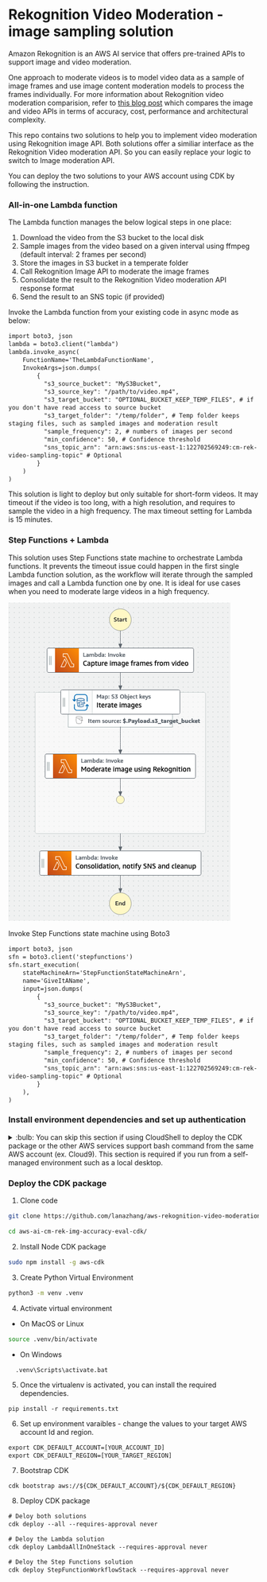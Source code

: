 
# Rekognition Video Moderation - image sampling solution

Amazon Rekognition is an AWS AI service that offers pre-trained APIs to support image and video moderation. 

One approach to moderate videos is to model video data as a sample of image frames and use image content moderation models to process the frames individually. 
For more information about Rekognition video moderation comparision, refer to [this blog post](https://aws.amazon.com/blogs/machine-learning/how-to-decide-between-amazon-rekognition-image-and-video-api-for-video-moderation/) which compares the image and video APIs in terms of accuracy, cost, performance and architectural complexity.

This repo contains two solutions to help you to implement video moderation using Rekognition image API. 
Both solutions offer a similiar interface as the Rekognition Video moderation API. 
So you can easily replace your logic to switch to Image moderation API.

You can deploy the two solutions to your AWS account using CDK by following the instruction.

### All-in-one Lambda function
The Lambda function manages the below logical steps in one place:
1. Download the video from the S3 bucket to the local disk
2. Sample images from the video based on a given interval using ffmpeg (default interval: 2 frames per second)
3. Store the images in S3 bucket in a temperate folder
4. Call Rekognition Image API to moderate the image frames
5. Consolidate the result to the Rekognition Video moderation API response format
6. Send the result to an SNS topic (if provided)

Invoke the Lambda function from your existing code in async mode as below:
```
import boto3, json
lambda = boto3.client("lambda")
lambda.invoke_async(
    FunctionName='TheLambdaFunctionName',
    InvokeArgs=json.dumps(
        {
          "s3_source_bucket": "MyS3Bucket",
          "s3_source_key": "/path/to/video.mp4",
          "s3_target_bucket": "OPTIONAL_BUCKET_KEEP_TEMP_FILES", # if you don't have read access to source bucket
          "s3_target_folder": "/temp/folder", # Temp folder keeps staging files, such as sampled images and moderation result
          "sample_frequency": 2, # numbers of images per second
          "min_confidence": 50, # Confidence threshold
          "sns_topic_arn": "arn:aws:sns:us-east-1:122702569249:cm-rek-video-sampling-topic" # Optional
        }
    )
)

```
This solution is light to deploy but only suitable for short-form videos. It may timeout if the video is too long, with a high resolution, and requires to sample the video in a high frequency.
The max timeout setting for Lambda is 15 minutes.

### Step Functions + Lambda
This solution uses Step Functions state machine to orchestrate Lambda functions. 
It prevents the timeout issue could happen in the first single Lambda function solution, as the workflow will iterate through the sampled images and call a Lambda function one by one.
It is ideal for use cases when you need to moderate large videos in a high frequency.

![Step Functions workflow digram](static/rek-video-sampling-stepfunctions.png)

Invoke Step Functions state machine using Boto3
```
import boto3, json
sfn = boto3.client('stepfunctions')
sfn.start_execution(
    stateMachineArn='StepFunctionStateMachineArn',
    name='GiveItAName',
    input=json.dumps(
        {
          "s3_source_bucket": "MyS3Bucket",
          "s3_source_key": "/path/to/video.mp4",
          "s3_target_bucket": "OPTIONAL_BUCKET_KEEP_TEMP_FILES", # if you don't have read access to source bucket
          "s3_target_folder": "/temp/folder", # Temp folder keeps staging files, such as sampled images and moderation result
          "sample_frequency": 2, # numbers of images per second
          "min_confidence": 50, # Confidence threshold
          "sns_topic_arn": "arn:aws:sns:us-east-1:122702569249:cm-rek-video-sampling-topic" # Optional
        }
    ),
)
```

### Install environment dependencies and set up authentication
<details><summary>
:bulb: You can skip this section if using CloudShell to deploy the CDK package or the other AWS services support bash command from the same AWS account (ex. Cloud9). This section is required if you run from a self-managed environment such as a local desktop.
</summary>

- [ ] Install Node.js
https://nodejs.org/en/download/

- [ ] Install Python 3.7+
https://www.python.org/downloads/

- [ ] Install Git
https://github.com/git-guides/install-git

- [ ] Install Pip
```sh
python -m ensurepip --upgrade
```

- [ ] Install Python Virtual Environment
```sh
pip install virtualenv
```


- [ ] Setup the AWS CLI authentication
```sh
aws configure                                                                     
 ```                      
</details>

### Deploy the CDK package

1. Clone code
```sh
git clone https://github.com/lanazhang/aws-rekognition-video-moderation-image-sampling
```
```sh
cd aws-ai-cm-rek-img-accuracy-eval-cdk/
```

2. Install Node CDK package
```sh
sudo npm install -g aws-cdk
```

3. Create Python Virtual Environment
```sh
python3 -m venv .venv
```

4. Activate virtual environment

  - On MacOS or Linux
  ```sh
  source .venv/bin/activate
  ```
  - On Windows
  ```sh
    .venv\Scripts\activate.bat                                        
```

5. Once the virtualenv is activated, you can install the required dependencies.

```
pip install -r requirements.txt
```

6. Set up environment varaibles - change the values to your target AWS account Id and region.
```
export CDK_DEFAULT_ACCOUNT=[YOUR_ACCOUNT_ID]
export CDK_DEFAULT_REGION=[YOUR_TARGET_REGION]
```

7. Bootstrap CDK
```
cdk bootstrap aws://${CDK_DEFAULT_ACCOUNT}/${CDK_DEFAULT_REGION}
```

8. Deploy CDK package
```
# Deloy both solutions
cdk deploy --all --requires-approval never
```
```
# Deloy the Lambda solution
cdk deploy LambdaAllInOneStack --requires-approval never 
```
```
# Deloy the Step Functions solution
cdk deploy StepFunctionWorkflowStack --requires-approval never 
```

